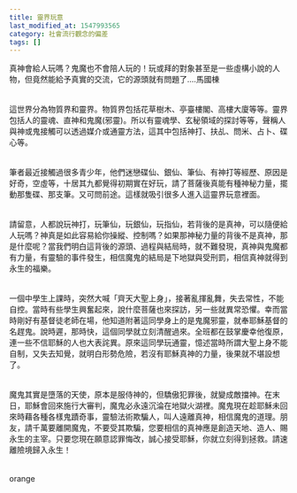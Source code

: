```yaml
---
title: 靈界玩意
last_modified_at: 1547993565
category: 社會流行觀念的偏差
tags: []
---
```


真神會給人玩嗎？鬼魔也不會陪人玩的！玩或拜的對象甚至是一些虛構小說的人物，但竟然能給予真實的交流，它的源頭就有問題了....<!--more-->馬國棟<br><br><br>這世界分為物質界和靈界。物質界包括花草樹木、亭臺樓閣、高樓大廈等等。靈界包括人的靈魂、直神和鬼魔(邪靈)。所以有靈魂學、玄秘領域的探討等等，聲稱人與神或鬼接觸可以透過媒介或通靈方法，這其中包括神打、扶乩、問米、占卜、碟心等。<br><br><br>筆者最近接觸過很多青少年，他們迷戀碟仙、銀仙、筆仙、有神打等經歷、原因是好奇，空虛等，十居其九都覺得初期實在好玩，請了菩薩後真能有種神秘力量，擺動那隻碟、那支筆。又可問前途。這樣就吸引很多人進入這靈界玩意裡面。<br><br><br>請留意，人都說玩神打，玩筆仙，玩銀仙，玩指仙，若背後的是真神，可以隨便給人玩嗎？神真是如此容易給你操縱、控制嗎？如果那神秘力量的背後不是真神，那是什麼呢？當我們明白這背後的源頭、過程與結局時，就不難發現，真神與鬼魔都有力量，有靈驗的事件發生，相信魔鬼的結局是下地獄與受刑罰，相信真神就得到永生的福樂。<br><br><br>一個中學生上課時，突然大喊「齊天大聖上身」，接著亂揮亂舞，失去常性，不能自控。當時有些學生興奮起來，說什麼菩薩也來探訪，另一些就異常恐懼。幸而當時剛好有基督徒老師在場，他知道附著這同學身上的是鬼魔邪靈，就奉耶穌基督的名趕鬼。說時遲，那時快，這個同學就立刻清醒過來。全班都在鼓掌慶幸他復原，連一些不信耶穌的人也大表詫異。原來這同學玩通靈，憶述當時所謂大聖上身不能自制，又失去知覺，就明白形勢危險，若沒有耶穌真神的力量，後果就不堪設想了。<br><br><br>魔鬼其實是墮落的天使，原本是服侍神的，但驕傲犯罪後，就變成敵擋神。在末日，耶穌會回來施行大審判，魔鬼必永遠沉淪在地獄火湖裡。魔鬼現在趁耶穌未回來時藉各種各樣鬼蹟奇事，靈驗法術欺騙人，叫人遠離真神，相信魔鬼的道理。朋友，請千萬要離開魔鬼，不要受其欺騙，您要相信的真神應是創造天地、造人、賜永生的主宰。只要您現在願意認罪悔改，誠心接受耶穌，你就立刻得到拯救。請速離險境歸入永生！<br><br><br>orange<br><p>&nbsp;</p><br>

